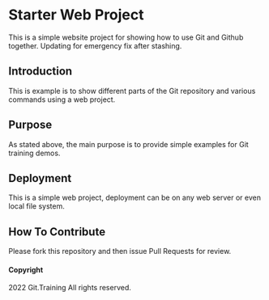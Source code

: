 # Starter Web Project

This is a simple website project for showing how to use Git and Github together. Updating for emergency fix after stashing.
                                                                      
## Introduction
This is example is to show different parts of the Git repository and various commands using a web project.


## Purpose

As stated above, the main purpose is to provide simple examples for Git training demos.

## Deployment

This is a simple web project, deployment can be on any web server or even local file system.

## How To Contribute

Please fork this repository and then issue Pull Requests for review.

#### Copyright

2022 Git.Training All rights reserved.